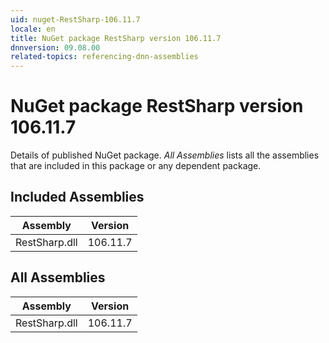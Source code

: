 ```yaml
---
uid: nuget-RestSharp-106.11.7
locale: en
title: NuGet package RestSharp version 106.11.7
dnnversion: 09.08.00
related-topics: referencing-dnn-assemblies
---
```


# NuGet package RestSharp version 106.11.7
Details of published NuGet package.
*All Assemblies* lists all the assemblies that are included in this package or any dependent package.

## Included Assemblies

|Assembly|Version|
|---|---|
|RestSharp.dll|106.11.7|

## All Assemblies

|Assembly|Version|
|---|---|
|RestSharp.dll|106.11.7|

